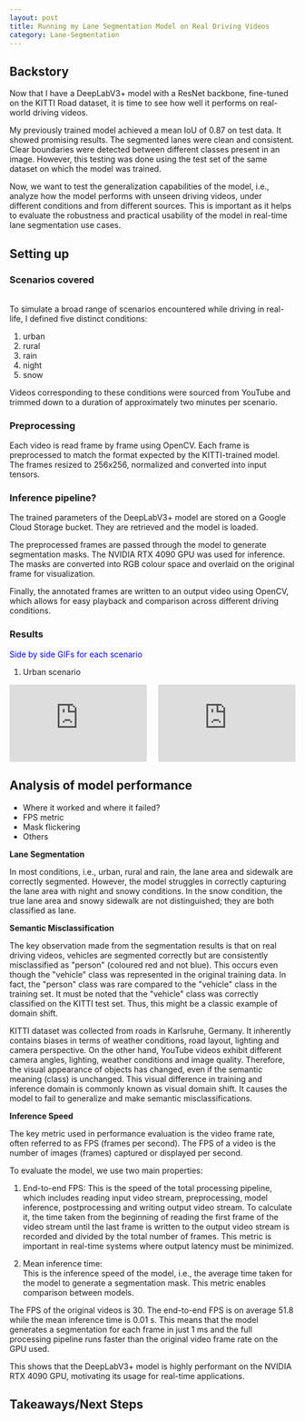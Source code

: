 ```yaml
---
layout: post
title: Running my Lane Segmentation Model on Real Driving Videos
category: Lane-Segmentation
---
```


## Backstory

Now that I have a DeepLabV3+ model with a ResNet backbone, fine-tuned on the KITTI Road dataset, it is time to see how well it performs on real-world driving videos.

My previously trained model achieved a mean IoU of 0.87 on test data. It showed promising results. The segmented lanes were clean and consistent. Clear boundaries were detected between different classes present in an image. However, this testing was done using the test set of the same dataset on which the model was trained.

Now, we want to test the generalization capabilities of the model, i.e., analyze how the model performs with unseen driving videos, under different conditions and from different sources. This is important as it helps to evaluate the robustness and practical usability of the model in real-time lane segmentation use cases.
## Setting up 

### Scenarios covered
<br> To simulate a broad range of scenarios encountered while driving in real-life, I defined five distinct conditions:
1. urban 
2. rural
3. rain
4. night
5. snow

Videos corresponding to these conditions were sourced from YouTube and trimmed down to a duration of approximately two minutes per scenario.
### Preprocessing

Each video is read frame by frame using OpenCV. Each frame is preprocessed to match the format expected by the KITTI-trained model. The frames resized to 256x256, normalized and converted into input tensors.  

### Inference pipeline?

The trained parameters of the DeepLabV3+ model are stored on a Google Cloud Storage bucket. They are retrieved and the model is loaded. 

The preprocessed frames are passed through the model to generate segmentation masks. The NVIDIA RTX 4090 GPU was used for inference. The masks are converted into RGB colour space and overlaid on the original frame for visualization. 

Finally, the annotated frames are written to an output video using OpenCV, which allows for easy playback and comparison across different driving conditions.

### Results
<span style="color: rgb(0, 0, 255);">Side by side GIFs for each scenario</span>

1. Urban scenario

<div style="display: flex; justify-content: center; gap: 20px; flex-wrap: wrap;">
  <div style="flex: 1 1 45%; aspect-ratio: 16 / 9;">
    <iframe src="https://www.youtube.com/embed/JfdFtId3ftE?autoplay=1&loop=1&playlist=JfdFtId3ftE&mute=1&controls=0&modestbranding=1&rel=0"
            style="width: 100%; height: 100%;"
            frameborder="0" allow="autoplay; encrypted-media" allowfullscreen></iframe>
  </div>
  <div style="flex: 1 1 45%; aspect-ratio: 16 / 9;">
    <iframe src="https://www.youtube.com/embed/ptUX-Qoy_4g?autoplay=1&loop=1&playlist=ptUX-Qoy_4g&mute=1&controls=0&modestbranding=1&rel=0"
            style="width: 100%; height: 100%;"
            frameborder="0" allow="autoplay; encrypted-media" allowfullscreen></iframe>
  </div>
</div>



## Analysis of model performance
* Where it worked and where it failed?
* FPS metric
* Mask flickering
* Others

**Lane Segmentation**

In most conditions, i.e., urban, rural and rain, the lane area and sidewalk are correctly segmented. However, the model struggles in correctly capturing the lane area with night and snowy conditions. In the snow condition, the true lane area and snowy sidewalk are not distinguished; they are both classified as lane. 

**Semantic Misclassification**

The key observation made from the segmentation results is that on real driving videos, vehicles are segmented correctly but are consistently misclassified as "person" (coloured red and not blue). This occurs even though the "vehicle" class was represented in the original training data. In fact, the "person" class was rare compared to the "vehicle" class in the training set. It must be noted that the "vehicle" class was correctly classified on the KITTI test set. Thus, this might be a classic example of domain shift.

KITTI dataset was collected from roads in Karlsruhe, Germany. It inherently contains biases in terms of weather conditions, road layout, lighting and camera perspective. On the other hand, YouTube videos exhibit different camera angles, lighting, weather conditions and image quality. Therefore, the visual appearance of objects has changed, even if the semantic meaning (class) is unchanged. This visual difference in training and inference domain is commonly known as visual domain shift. It causes the model to fail to generalize and make semantic misclassifications. 

**Inference Speed**

The key metric used in performance evaluation is the video frame rate, often referred to as FPS (frames per second). The FPS of a video is the number of images (frames) captured or displayed per second. 

To evaluate the model, we use two main properties: 
1. End-to-end FPS: 
This is the speed of the total processing pipeline, which includes reading input video stream, preprocessing, model inference, postprocessing and writing output video stream. To calculate it, the time taken from the beginning of reading the first frame of the video stream until the last frame is written to the output video stream is recorded and divided by the total number of frames. This metric is important in real-time systems where output latency must be minimized. 

2.  Mean inference time:  
This is the inference speed of the model, i.e., the average time taken for the model to generate a segmentation mask. This metric enables comparison between models. 

The FPS of the original videos is 30. The end-to-end FPS is on average 51.8 while the mean inference time is 0.01 s. This means that the model generates a segmentation for each frame in just 1 ms and the full processing pipeline runs faster than the original video frame rate on the GPU used.

This shows that the DeepLabV3+ model is highly performant on the NVIDIA RTX 4090 GPU, motivating its usage for real-time applications. 

## Takeaways/Next Steps
